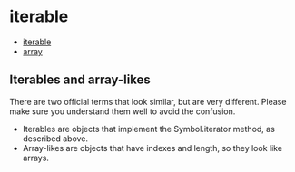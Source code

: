 # iterable

- [iterable](https://javascript.info/iterable)
- [array](https://javascript.info/array)

## Iterables and array-likes

There are two official terms that look similar, but are very different. Please make sure you understand them well to avoid the confusion.

- Iterables are objects that implement the Symbol.iterator method, as described above.
- Array-likes are objects that have indexes and length, so they look like arrays.

